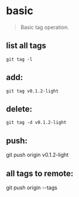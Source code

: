 # basic
> Basic tag operation.

## list all tags

```shell
git tag -l
```

## add:

```shell
git tag v0.1.2-light
```

## delete:

```shell
git tag -d v0.1.2-light
```

## push:
git push origin v0.1.2-light

## all tags to remote:
git push origin --tags
